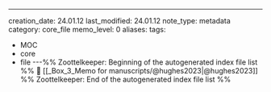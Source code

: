 ---
creation_date: 24.01.12
last_modified: 24.01.12
note_type: metadata
category: core_file
memo_level: 0
aliases: 
tags:
  - MOC
  - core
  - file
---%% Zoottelkeeper: Beginning of the autogenerated index file list  %%
📄 [[_Box_3_Memo for manuscripts/@hughes2023|@hughes2023]]
%% Zoottelkeeper: End of the autogenerated index file list  %%
